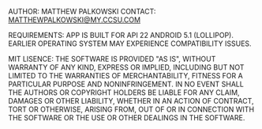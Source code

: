 AUTHOR: MATTHEW PALKOWSKI
CONTACT: MATTHEWPALKOWSKI@MY.CCSU.COM

REQUIREMENTS:
APP IS BUILT FOR  API 22 ANDROID 5.1 (LOLLIPOP). EARLIER OPERATING SYSTEM MAY EXPERIENCE
 COMPATIBILITY ISSUES.

MIT LISENCE:
THE SOFTWARE IS PROVIDED "AS IS", WITHOUT WARRANTY OF ANY KIND, EXPRESS OR IMPLIED, 
INCLUDING BUT NOT LIMITED TO THE WARRANTIES OF MERCHANTABILITY, FITNESS FOR A PARTICULAR 
PURPOSE AND NONINFRINGEMENT. IN NO EVENT SHALL THE AUTHORS OR COPYRIGHT HOLDERS BE LIABLE 
FOR ANY CLAIM, DAMAGES OR OTHER LIABILITY, WHETHER IN AN ACTION OF CONTRACT, TORT OR 
OTHERWISE, ARISING FROM, OUT OF OR IN CONNECTION WITH THE SOFTWARE OR THE USE OR 
OTHER DEALINGS IN THE SOFTWARE.